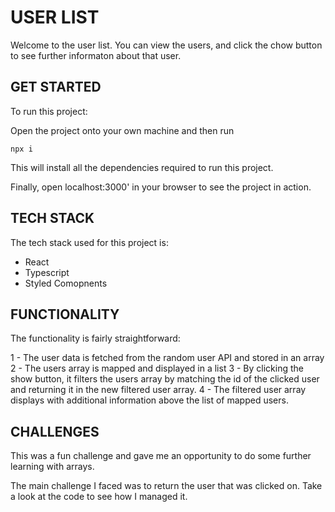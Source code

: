 # USER LIST

Welcome to the user list. You can view the users, and click the chow button to see further informaton about that user.

## GET STARTED

To run this project:

Open the project onto your own machine and then run 

```npx i```

This will install all the dependencies required to run this project.

Finally, open localhost:3000' in your browser to see the project in action.

## TECH STACK

The tech stack used for this project is:
- React
- Typescript
- Styled Comopnents

## FUNCTIONALITY

The functionality is fairly straightforward:

1 - The user data is fetched from the random user API and stored in an array
2 - The users array is mapped and displayed in a list
3 - By clicking the show button, it filters the users array by matching the id of the clicked user and returning it in the new filtered user array.
4 - The filtered user array displays with additional information above the list of mapped users.  

## CHALLENGES

This was a fun challenge and gave me an opportunity to do some further learning with arrays.

The main challenge I faced was to return the user that was clicked on. Take a look at the code to see how I managed it.